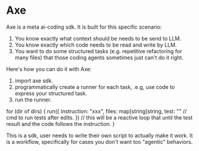 # Axe

Axe is a meta ai-coding sdk. It is built for this specific scenario:

1. You know exactly what context should be needs to be send to LLM.
2. You know exactly which code needs to be read and write by LLM.
3. You want to do some structured tasks (e.g. repetitive refactoring for many files) that those coding agents sometimes just can't do it right.

Here's how you can do it with Axe:

1. import axe sdk.
2. programmatically create a runner for each task, .e.g, use code to express your structured task.
3. run the runner.


for (dir of dirs) {
  run({
    instruction: "xxx",
    files: map[string]string,
    test: "" // cmd to run tests after edits.
  }) // this will be a reactive loop that until the test result and the code follows the instruction.
}

This is a sdk, user needs to write their own script to actually make it work.
It is a workflow, specifically for cases you don't want too "agentic" behaviors.
